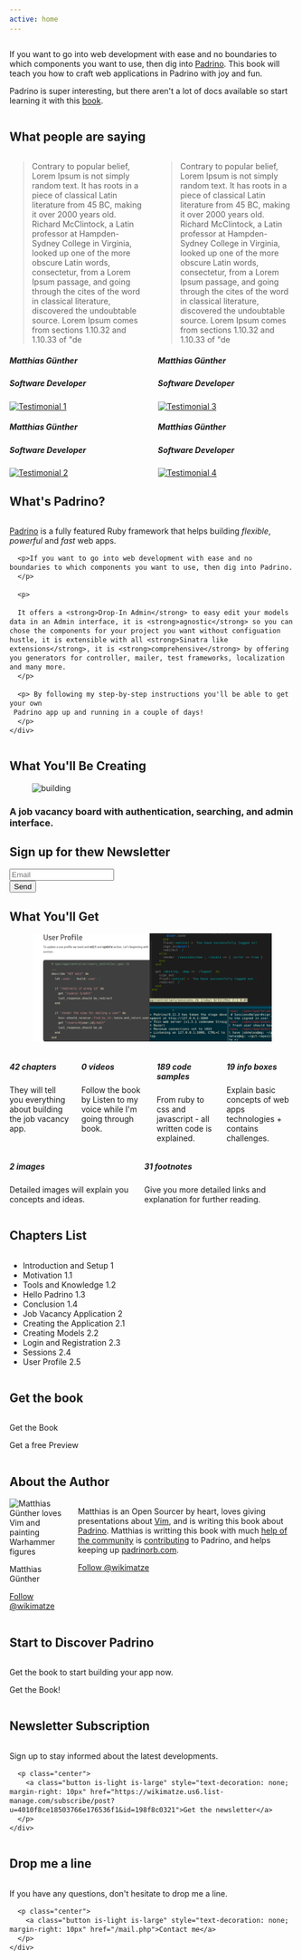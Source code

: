 ```yaml
---
active: home
---
```

<section>
  <div class="columns">
    <div class="column is-12">
      <p>
        If you want to go into web development with ease and no boundaries to which
        components you want to use, then dig into <a href="http://padrinorb.com/">Padrino</a>.
        This book will teach you how to craft web applications in Padrino with joy and fun.
      </p>
      <p>
        Padrino is super interesting, but there aren't a lot of docs available so start learning it with this <a href="https://www.softcover.io/books/wikimatze/padrinobook">book</a>.
      </p>
    </div>
  </div>
</section>

<section id="testimonials" class="hide">
  <h2>What people are saying</h2>
  <div class="columns">
    <div class="column is-6 testimonial">
      <blockquote>
        <i class="fas fa-quote-right fa-sm"></i>
        Contrary to popular belief, Lorem Ipsum is not simply random text. It has roots in a piece of classical Latin literature from 45 BC, making it over 2000 years old. Richard McClintock, a Latin professor at Hampden-Sydney College in Virginia, looked up one of the more obscure Latin words, consectetur, from a Lorem Ipsum passage, and going through the cites of the word in classical literature, discovered the undoubtable source. Lorem Ipsum comes from sections 1.10.32 and 1.10.33 of "de
        <i class="fas fa-quote-left fa-sm"></i>
      </blockquote>
      <div class="quoted">
        <div class="is-pulled-right is-hidden-mobile">
          <h5 class="name">Matthias Günther</h5>
          <h5 class="position">Software Developer</h5>
        </div>
        <div class="is-pulled-right is-hidden-mobile">
          <a class="portrait" href="http://www.gander.io/">
            <img src="https://c1.staticflickr.com/1/305/30960365443_dc82235ae2_q.jpg" alt="Testimonial 1">
          </a>
        </div>
        <div class="center mobile-space is-hidden-tablet">
          <h5 class="name">Matthias Günther</h5>
          <h5 class="position">Software Developer</h5>
        </div>
        <div class="center mobile-space is-hidden-tablet">
          <a class="portrait" href="http://www.gander.io/">
            <img src="https://c1.staticflickr.com/1/305/30960365443_dc82235ae2_q.jpg" alt="Testimonial 2">
          </a>
        </div>
      </div>
    </div>
    <div class="column is-6 testimonial">
      <blockquote>
        <i class="fas fa-quote-right fa-sm"></i>
        Contrary to popular belief, Lorem Ipsum is not simply random text. It has roots in a piece of classical Latin literature from 45 BC, making it over 2000 years old. Richard McClintock, a Latin professor at Hampden-Sydney College in Virginia, looked up one of the more obscure Latin words, consectetur, from a Lorem Ipsum passage, and going through the cites of the word in classical literature, discovered the undoubtable source. Lorem Ipsum comes from sections 1.10.32 and 1.10.33 of "de
        <i class="fas fa-quote-left fa-sm"></i>
      </blockquote>
      <div class="quoted">
        <div class="is-pulled-right is-hidden-mobile">
          <h5 class="name">Matthias Günther</h5>
          <h5 class="position">Software Developer</h5>
        </div>
        <div class="is-pulled-right is-hidden-mobile">
          <a class="portrait" href="http://www.gander.io/">
            <img src="https://pbs.twimg.com/profile_images/814020419334311936/Ufc1etJh_400x400.jpg" alt="Testimonial 3">
          </a>
        </div>
        <div class="center mobile-space is-hidden-tablet">
          <h5 class="name">Matthias Günther</h5>
          <h5 class="position">Software Developer</h5>
        </div>
        <div class="center mobile-space is-hidden-tablet">
          <a class="portrait" href="http://www.gander.io/">
            <img src="https://pbs.twimg.com/profile_images/814020419334311936/Ufc1etJh_400x400.jpg" alt="Testimonial 4">
          </a>
        </div>
      </div>
    </div>
  </div>
</section>

<section id="padrino">
  <h2>What's Padrino?</h2>
  <div class="columns">
    <div class="column is-12">
      <p class="intro">
        <a href="http://padrinorb.com/" title="Padrino">Padrino</a> is a fully featured Ruby framework that helps
        building <i>flexible</i>, <i>powerful</i> and <i>fast</i> web apps.
      </p>

      <p>If you want to go into web development with ease and no boundaries to which components you want to use, then dig into Padrino.
      </p>

      <p>

      It offers a <strong>Drop-In Admin</strong> to easy edit your models data in an Admin interface, it is <strong>agnostic</strong> so you can chose the components for your project you want without configuation hustle, it is extensible with all <strong>Sinatra like extensions</strong>, it is <strong>comprehensive</strong> by offering you generators for controller, mailer, test frameworks, localization and many more.
      </p>

      <p> By following my step-by-step instructions you'll be able to get your own
     Padrino app up and running in a couple of days!
      </p>
    </div>
  </div>
</section>

<section id="building" class="hide">
  <h2>What You'll Be Creating</h2>
  <figure class="image is-square">
    <img src="https://picsum.photos/1202/1202?image=877" alt="building">
  </figure>
  <h3>A job vacancy board with authentication, searching, and admin interface.</h3>
</section>

<section id="newsletter-signup" class="is-hidden-tablet">
  <h2>Sign up for thew Newsletter</h2>
  <div class="columns">
    <div class="column is-12">
      <form action="https://wikimatze.us6.list-manage.com/subscribe/post?u=4010f8ce18503766e176536f1&amp;id=198f8c0321" method="post" id="mc-embedded-subscribe-form" name="mc-embedded-subscribe-form" class="validate" target="_blank" novalidate>
        <div class="field">
          <div class="control has-icons-left">
            <input class="input" id="mce-EMAIL" name="EMAIL" placeholder="Email" value="" type="email" required>
            <span class="icon is-small is-left">
              <i class="fas fa-envelope"></i>
            </span>
          </div>
        </div>
        <div class="field is-grouped">
          <div class="control">
            <button type="submit" value="Subscribe" name="subscribe" id="mc-embedded-subscribe" class="button is-large is-link">Send</button>
          </div>
        </div>
      </form>
    </div>
  </div>
</section>

<section id="getting">
  <h2>What You'll Get</h2>
  <figure class="image get">
    <img src="/images/get.png" alt="What you can get from the book">
  </figure>
  <div class="columns">
    <div class="column is-4">
      <div class="feature">
        <i class="far fa-copy fa-2x"></i>
        <h5>42 chapters</h5>
        <p>
          They will tell you everything about building the job vacancy app.
        </p>
      </div>
    </div>
    <div class="column is-4 hide">
      <div class="feature">
        <i class="far far fa-file-video fa-2x"></i>
        <h5>0 videos</h5>
        <p>
          Follow the book by Listen to my voice while I'm going through book.
        </p>
      </div>
    </div>
    <div class="column is-4">
      <div class="feature">
        <i class="far fa-file-code fa-2x"></i>
        <h5>189 code samples</h5>
        <p>
          From ruby to css and javascript - all written code is explained.
        </p>
      </div>
    </div>
    <div class="column is-4">
     <div class="feature">
        <i class="far fa-file-alt fa-2x"></i>
        <h5>19 info boxes</h5>
        <p>
          Explain basic concepts of web apps technologies + contains challenges.
        </p>
      </div>
    </div>
  </div>
  <div class="columns">
    <div class="column is-4">
      <div class="feature">
        <i class="far fa-file-image fa-2x"></i>
        <h5>2 images</h5>
        <p>
          Detailed images will explain you concepts and ideas.
        </p>
      </div>
    </div>
    <div class="column is-4">
      <div class="feature">
        <i class="far fa-sticky-note fa-2x"></i>
        <h5>31 footnotes</h5>
        <p>
          Give you more detailed links and explanation for further reading.
        </p>
      </div>
    </div>
  </div>
</section>

<section id="chapters">
  <h2>Chapters List</h2>
  <div class="columns">
    <div class="column is-10">
      <ul class="list">
        <li>
          Introduction and Setup
          <span class="chapter-number">1</span>
        </li>
        <li>
          <span class="subchapter">Motivation</span>
          <span class="chapter-number">1.1</span>
        </li>
        <li>
          <span class="subchapter">Tools and Knowledge</span>
          <span class="chapter-number">1.2</span>
        </li>
        <li>
          <span class="subchapter">Hello Padrino</span>
          <span class="chapter-number">1.3</span>
        </li>
        <li>
          <span class="subchapter">Conclusion</span>
          <span class="chapter-number">1.4</span>
        </li>
        <li>
          Job Vacancy Application
          <span class="chapter-number">2</span>
        </li>
        <li>
          <span class="subchapter">Creating the Application</span>
          <span class="chapter-number">2.1</span>
        </li>
        <li>
          <span class="subchapter">Creating Models</span>
          <span class="chapter-number">2.2</span>
        </li>
        <li>
          <span class="subchapter">Login and Registration</span>
          <span class="chapter-number">2.3</span>
        </li>
        <li>
          <span class="subchapter">Sessions</span>
          <span class="chapter-number">2.4</span>
        </li>
        <li>
          <span class="subchapter">User Profile</span>
          <span class="chapter-number">2.5</span>
        </li>
      </ul>
    </div>
  </div>
</section>

<section id="buy" class="is-hidden-tablet">
  <h2>Get the book</h2>
  <div class="columns">
    <div class="column is-12 center">
    <p>
      <a class="button is-danger is-large" style="text-decoration: none; margin-right: 10px" href="/packages">Get the Book</a>
    </p>
    <p>
      <a class="button is-success is-big" style="text-decoration: none;" href="http://eepurl.com/Wskif">Get a free Preview</a>
    </p>
    </div>
  </div>
</section>

<section id="author">
  <h2>About the Author</h2>
  <div class="columns">
    <div class="column is-2">
      <img src="https://c1.staticflickr.com/1/305/30960365443_dc82235ae2_q.jpg" class="center image circle" alt="Matthias Günther loves Vim and painting Warhammer figures">
      <p class="center name is-hidden-tablet">
        Matthias Günther
      </p>
      <p class="center is-hidden-tablet">
        <a href="https://twitter.com/wikimatze">Follow @wikimatze</a>
      </p>
    </div>
    <div class="column is-10">
      <p>Matthias is an Open Sourcer by heart, loves giving presentations about
      <a href="http://www.vim.org/" title="Vim">Vim</a>, and is writing this book about
      <a href="http://www.padrinorb.com/" title="Padrino">Padrino</a>.
      Matthias is writting this book with much
      <a href="https://github.com/wikimatze/padrino-book/issues?page=1&state=closed" title="help of the Padrino community">help of the community</a>
      is <a href="https://github.com/padrino/padrino-framework/contributors" title="Contributing to Padrino">contributing</a> to Padrino, and helps
      keeping up <a href="http://padrinorb.com/" title="Padrino website">padrinorb.com</a>.
      </p>
      <p class="is-hidden-mobile">
        <a href="https://twitter.com/wikimatze">Follow @wikimatze</a>
      </p>
    </div>
  </div>
</section>

<section id="starting-time">
  <h2>Start to Discover Padrino</h2>
  <div class="columns">
    <div class="column is-12">
      <p class="center">
        Get the book to start building your app now.
      </p>
      <p class="center">
        <a class="button is-light is-large" style="text-decoration: none; margin-right: 10px" href="https://www.softcover.io/books/wikimatze/padrinobook#pricing">Get the Book!</a>
      </p>
    </div>
  </div>
</section>

<section id="newsletter">
  <h2>Newsletter Subscription</h2>
  <div class="columns">
    <div class="column is-12">
      <p class="center">Sign up to stay informed about the latest developments.
      </p>

      <p class="center">
        <a class="button is-light is-large" style="text-decoration: none; margin-right: 10px" href="https://wikimatze.us6.list-manage.com/subscribe/post?u=4010f8ce18503766e176536f1&id=198f8c0321">Get the newsletter</a>
      </p>
    </div>
  </div>
</section>

<section id="contact">
  <h2>Drop me a line</h2>
  <div class="columns">
    <div class="column is-12">
      <p class="center">If you have any questions, don't hesitate to drop me a line.</p>

      <p class="center">
        <a class="button is-light is-large" style="text-decoration: none; margin-right: 10px" href="/mail.php">Contact me</a>
      </p>
    </div>
  </div>
</section>
